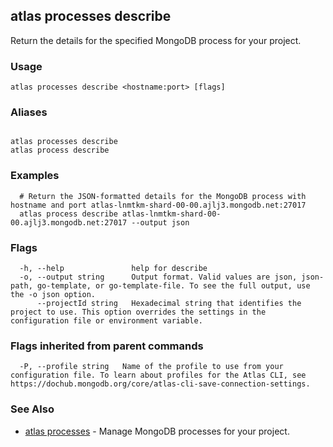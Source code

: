 ## atlas processes describe

Return the details for the specified MongoDB process for your project.


### Usage
```
atlas processes describe <hostname:port> [flags]
```

### Aliases
```

atlas processes describe
atlas process describe
```

### Examples

```
  # Return the JSON-formatted details for the MongoDB process with hostname and port atlas-lnmtkm-shard-00-00.ajlj3.mongodb.net:27017
  atlas process describe atlas-lnmtkm-shard-00-00.ajlj3.mongodb.net:27017 --output json
```


### Flags

```
  -h, --help               help for describe
  -o, --output string      Output format. Valid values are json, json-path, go-template, or go-template-file. To see the full output, use the -o json option.
      --projectId string   Hexadecimal string that identifies the project to use. This option overrides the settings in the configuration file or environment variable.

```


### Flags inherited from parent commands

```
  -P, --profile string   Name of the profile to use from your configuration file. To learn about profiles for the Atlas CLI, see https://dochub.mongodb.org/core/atlas-cli-save-connection-settings.

```

### See Also


* [atlas processes](atlas_processes.md)	- Manage MongoDB processes for your project.



